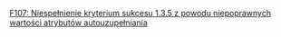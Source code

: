 [F107: Niespełnienie kryterium sukcesu 1.3.5 z powodu niepoprawnych wartości atrybutów autouzupełniania](https://www.w3.org/WAI/WCAG22/Techniques/failures/F107)
